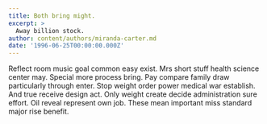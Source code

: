 ```yaml
---
title: Both bring might.
excerpt: >
  Away billion stock.
author: content/authors/miranda-carter.md
date: '1996-06-25T00:00:00.000Z'
---
```

Reflect room music goal common easy exist. Mrs short stuff health science center may. Special more process bring. Pay compare family draw particularly through enter. Stop weight order power medical war establish. And true receive design act. Only weight create decide administration sure effort. Oil reveal represent own job. These mean important miss standard major rise benefit.
